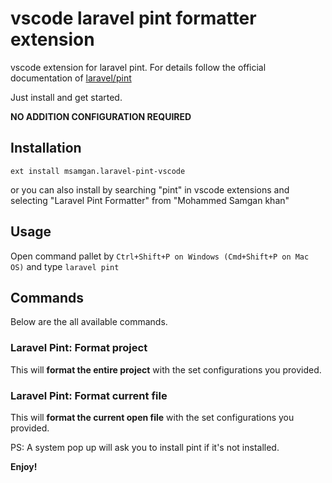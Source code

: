 # vscode laravel pint formatter extension

vscode extension for laravel pint. For details follow the official documentation of [laravel/pint](https://github.com/laravel/pint)

Just install and get started.

**NO ADDITION CONFIGURATION REQUIRED**

## Installation

```shell
ext install msamgan.laravel-pint-vscode
```

or you can also install by searching "pint" in vscode extensions and selecting "Laravel Pint Formatter" from "Mohammed Samgan khan"

## Usage

Open command pallet by `Ctrl+Shift+P on Windows (Cmd+Shift+P on Mac OS)` and type `laravel pint`

## Commands

Below are the all available commands.

### Laravel Pint: Format project

This will **format the entire project** with the set configurations you provided.

### Laravel Pint: Format current file

This will **format the current open file** with the set configurations you provided.

PS: A system pop up will ask you to install pint if it's not installed.

**Enjoy!**
